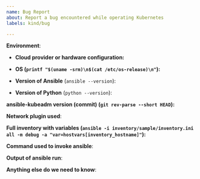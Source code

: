 ```yaml
---
name: Bug Report
about: Report a bug encountered while operating Kubernetes
labels: kind/bug

---
```

<!--
Please, be ready for followup questions, and please respond in a timely
manner.  If we can't reproduce a bug or think a feature already exists, we
might close your issue.  If we're wrong, PLEASE feel free to reopen it and
explain why.
-->

**Environment**:
- **Cloud provider or hardware configuration:**

- **OS (`printf "$(uname -srm)\n$(cat /etc/os-release)\n"`):**

- **Version of Ansible** (`ansible --version`):

- **Version of Python** (`python --version`):


**ansible-kubeadm version (commit) (`git rev-parse --short HEAD`):**


**Network plugin used**:


**Full inventory with variables (`ansible -i inventory/sample/inventory.ini all -m debug -a "var=hostvars[inventory_hostname]"`):**
<!-- We recommend using snippets services like https://gist.github.com/ etc. -->

**Command used to invoke ansible**:


**Output of ansible run**:
<!-- We recommend using snippets services like https://gist.github.com/ etc. -->

**Anything else do we need to know**:
<!-- By running scripts/collect-info.yaml you can get a lot of useful informations.
Script can be started by:
ansible-playbook -i <inventory_file_path> -u <ssh_user> -e ansible_ssh_user=<ssh_user> -b --become-user=root -e dir=`pwd` scripts/collect-info.yaml
(If you using CoreOS remember to add '-e ansible_python_interpreter=/opt/bin/python').
After running this command you can find logs in `pwd`/logs.tar.gz. You can even upload somewhere entire file and paste link here.-->
